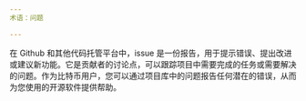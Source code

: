 ```yaml
---
术语：问题

---
```

在 Github 和其他代码托管平台中，issue 是一份报告，用于提示错误、提出改进或建议新功能。它是贡献者的讨论点，可以跟踪项目中需要完成的任务或需要解决的问题。作为比特币用户，您可以通过项目库中的问题报告任何潜在的错误，从而为您使用的开源软件提供帮助。